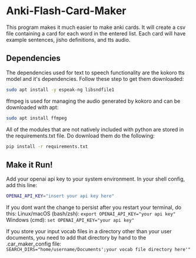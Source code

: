 # Anki-Flash-Card-Maker
This program makes it much easier to make anki cards. It will create a csv file containing a card for each word in the entered list. Each card will have example sentences, jisho definitions, and tts audio.  
  
## Dependencies
The dependencies used for text to speech functionality are the kokoro tts model and it's dependencies. Follow these step to get them downloaded:
```bash
sudo apt install -y espeak-ng libsndfile1
```  
  
ffmpeg is used for managing the audio generated by kokoro and can be downloaded with apt:
```bash
sudo apt install ffmpeg
```  
  
All of the modules that are not natively included with python are stored in the 
requirements.txt file. Do download them do the following:
```bash
pip install -r requirements.txt
```  
  
## Make it Run!
Add your openai api key to your system environment. In your shell config, add this line:
```bash
OPENAI_API_KEY="insert your api key here"
```  
  
If you dont want the change to persist after you restart your terminal, do this:
Linux/macOS (bash/zsh): `export OPENAI_API_KEY="your api key"`  
Windows (cmd): `set OPENAI_API_KEY="your api key"`  
  
If you store your input vocab files in a directory other than your user documents, you
need to add that directory by hand to the .car_maker_config file:  
`SEARCH_DIRS="home/username/Documents';your vocab file directory here'"`
